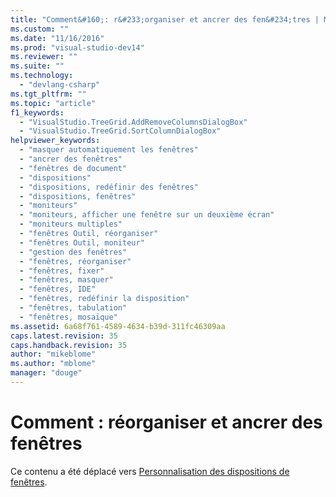 ```yaml
---
title: "Comment&#160;: r&#233;organiser et ancrer des fen&#234;tres | Microsoft Docs"
ms.custom: ""
ms.date: "11/16/2016"
ms.prod: "visual-studio-dev14"
ms.reviewer: ""
ms.suite: ""
ms.technology: 
  - "devlang-csharp"
ms.tgt_pltfrm: ""
ms.topic: "article"
f1_keywords: 
  - "VisualStudio.TreeGrid.AddRemoveColumnsDialogBox"
  - "VisualStudio.TreeGrid.SortColumnDialogBox"
helpviewer_keywords: 
  - "masquer automatiquement les fenêtres"
  - "ancrer des fenêtres"
  - "fenêtres de document"
  - "dispositions"
  - "dispositions, redéfinir des fenêtres"
  - "dispositions, fenêtres"
  - "moniteurs"
  - "moniteurs, afficher une fenêtre sur un deuxième écran"
  - "moniteurs multiples"
  - "fenêtres Outil, réorganiser"
  - "fenêtres Outil, moniteur"
  - "gestion des fenêtres"
  - "fenêtres, réorganiser"
  - "fenêtres, fixer"
  - "fenêtres, masquer"
  - "fenêtres, IDE"
  - "fenêtres, redéfinir la disposition"
  - "fenêtres, tabulation"
  - "fenêtres, mosaïque"
ms.assetid: 6a68f761-4589-4634-b39d-311fc46309aa
caps.latest.revision: 35
caps.handback.revision: 35
author: "mikeblome"
ms.author: "mblome"
manager: "douge"
---
```

# Comment&#160;: r&#233;organiser et ancrer des fen&#234;tres
Ce contenu a été déplacé vers [Personnalisation des dispositions de fenêtres](../Topic/Customizing%20window%20layouts%20in%20Visual%20Studio.md).